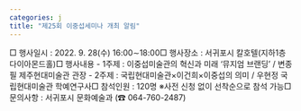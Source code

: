 ```yaml
---
categories: j
title: "제25회 이중섭세미나 개최 알림"
---
```

□ 행사일시 : 2022. 9. 28(수) 16:00∼18:00□ 행사장소 : 서귀포시 칼호텔(지하1층 다이아몬드홀)□ 행사내용 - 1주제 : 이중섭미술관의 혁신과 미래 ‘뮤지엄 브랜딩’ / 변종필 제주현대미술관 관장 - 2주제 : 국립현대미술관×이건희×이중섭의 의미 / 우현정 국립현대미술관 학예연구사□ 참석인원 : 120명 ※사전 신청 없이 선착순으로 참석 가능□ 문의사항 : 서귀포시 문화예술과 (☎ 064-760-2487)
